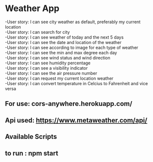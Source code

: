 # Weather App

-User story: I can see city weather as default, preferably my current location<br/>
-User story: I can search for city<br/>
-User story: I can see weather of today and the next 5 days<br/>
-User story: I can see the date and location of the weather<br/>
-User story: I can see according to image for each type of weather<br/>
-User story: I can see the min and max degree each day<br/>
-User story: I can see wind status and wind direction<br/>
-User story: I can see humidity percentage<br/>
-User story: I can see a visibility indicator<br/>
-User story: I can see the air pressure number<br/>
-User story: I can request my current location weather<br/>
-User story: I can convert temperature in Celcius to Fahrenheit and vice versa<br/>

## For use: cors-anywhere.herokuapp.com/


## Api used: https://www.metaweather.com/api/

## Available Scripts

## to run : npm start
